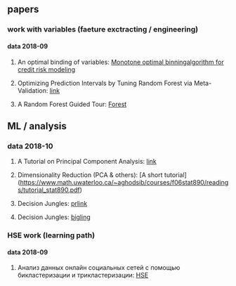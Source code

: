 ## papers


### work with variables (faeture exctracting / engineering)

#### data 2018-09

1. An optimal binding of variables: [Monotone optimal binningalgorithm for credit risk modeling](https://www.researchgate.net/publication/322520135_Monotone_optimal_binning_algorithm_for_credit_risk_modeling) 

2. Optimizing Prediction Intervals by Tuning Random Forest via Meta-Validation: [link](https://arxiv.org/pdf/1801.07194.pdf)

3. A Random Forest Guided Tour: [Forest](https://arxiv.org/pdf/1511.05741.pdf)


## ML / analysis

### data 2018-10

1. A Tutorial on Principal Component Analysis: [link](https://arxiv.org/pdf/1404.1100.pdf)

2. Dimensionality Reduction (PCA & others): [A short tutorial] (https://www.math.uwaterloo.ca/~aghodsib/courses/f06stat890/readings/tutorial_stat890.pdf)

3. Decision Jungles: [prlink](http://geekstack.net/resources/public/downloads/tobias_pohlen_decision_jungles.pdf)

4. Decision Jungles: [bigling](http://geekstack.net/resources/public/downloads/tobias_pohlen_decision_jungles_slides.pdf)


### HSE work (learning path)

#### data 2018-09

1. Анализ данных онлайн социальных сетей с помощью бикластеризации и трикластеризации: [HSE](https://www.hse.ru/mirror/pubs/lib/data/access/ram/ticket/2/153821354141735fe6cc4fbf905f844c207188e706/%D0%93%D0%BD%D0%B0%D1%82%D1%8B%D1%88%D0%B0%D0%BA%20-%20%D0%9A%D0%98%D0%98%20(%D1%81%D1%82%D0%B0%D1%82%D1%8C%D1%8F1).pdf)


